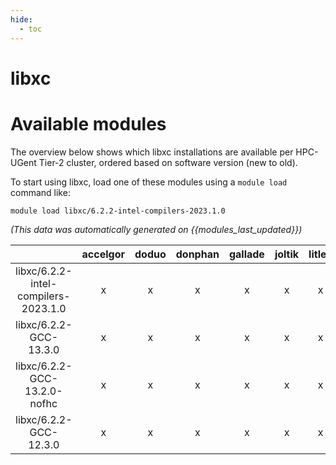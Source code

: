 ```yaml
---
hide:
  - toc
---
```


libxc
=====

# Available modules


The overview below shows which libxc installations are available per HPC-UGent Tier-2 cluster, ordered based on software version (new to old).

To start using libxc, load one of these modules using a `module load` command like:

```shell
module load libxc/6.2.2-intel-compilers-2023.1.0
```

*(This data was automatically generated on {{modules_last_updated}})*  

| |accelgor|doduo|donphan|gallade|joltik|litleo|shinx|
| :---: | :---: | :---: | :---: | :---: | :---: | :---: | :---: |
|libxc/6.2.2-intel-compilers-2023.1.0|x|x|x|x|x|x|x|
|libxc/6.2.2-GCC-13.3.0|x|x|x|x|x|x|x|
|libxc/6.2.2-GCC-13.2.0-nofhc|x|x|x|x|x|x|x|
|libxc/6.2.2-GCC-12.3.0|x|x|x|x|x|x|x|
